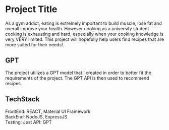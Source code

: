 
# Project Title

As a gym addict, eating is extremely important to build muscle, lose fat and overall improve your health. However cooking as a university student cooking is exhausting and hard, especially when your cooking knowledge is very VERY limited. This project will hopefully help users find recipes that are more suited for their needs!




## GPT

The project utilizes a GPT model that I created in order to better fit the requirements of the project. The GPT API is then used to recommend recipes.

## TechStack

FrontEnd: REACT, Material UI Framework \
BackEnd: NodeJS, ExpressJS \
Testing: Jest
API: GPT
